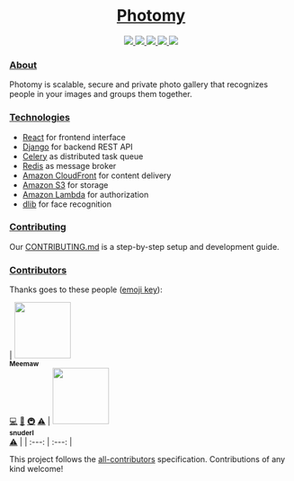 <!-- Name -->

<h1 align="center">
  <a href="https://www.photomy.si/">Photomy</a>
</h1>

<!-- Badges -->

<p align="center">

  <a href="https://travis-ci.org/Meemaw/Photomy">
    <img
       src="https://api.travis-ci.org/Meemaw/Photomy.svg?branch=master" />
  </a>

   <a href="https://codecov.io/gh/Meemaw/Photomy">
    <img src="https://codecov.io/gh/Meemaw/Photomy/branch/master/graph/badge.svg" />
  </a>

  <a href="http://makeapullrequest.com">
    <img
         src="https://img.shields.io/badge/PRs-welcome-brightgreen.svg?style=flat-square" />
  </a>

  <a href="https://github.com/Meemaw/Photomy/blob/master/LICENSE">
    <img src="https://camo.githubusercontent.com/890acbdcb87868b382af9a4b1fac507b9659d9bf/68747470733a2f2f696d672e736869656c64732e696f2f62616467652f6c6963656e73652d4d49542d626c75652e737667" />
  </a>

  <a href="https://github.com/Meemaw/Photomy#contributors">
    <img src="https://img.shields.io/badge/all_contributors-2-orange.svg?style=flat-square" />
  </a>

</span>

### [About][about]

Photomy is scalable, secure and private photo gallery that recognizes people in your images and groups them together. 

### [Technologies][technologies]

* [React][react] for frontend interface
* [Django][django] for backend REST API
* [Celery][celery] as distributed task queue
* [Redis][redis] as message broker
* [Amazon CloudFront][cloudfront] for content delivery
* [Amazon S3][s3] for storage
* [Amazon Lambda][lambda] for authorization
* [dlib][dlib] for face recognition

### [Contributing][contributing]

Our [CONTRIBUTING.md][contributing] is a step-by-step setup and development guide.

### [Contributors][contributors]

Thanks goes to these people ([emoji key][emojis]):

<!-- ALL-CONTRIBUTORS-LIST:START - Do not remove or modify this section -->
<!-- prettier-ignore -->
| [<img src="https://avatars2.githubusercontent.com/u/8524109?s=460&v=4" width="100px;"/><br /><sub><b>Meemaw</b></sub>](https://github.com/Meemaw)<br />[💻](https://github.com/Meemaw/Photomy/commits?author=Meemaw "Code") [📖](https://github.com/Meemaw/Photomy/commits?author=Meemaw "Documentation") [🚇](#infra-stereobooster "Infrastructure (Hosting, Build-Tools, etc)") [⚠️](https://github.com/Meemaw/Photomy/commits?author=Meemaw "Tests") |
[<img src="https://avatars1.githubusercontent.com/u/1046834?s=460&v=4" width="100px;"/><br /><sub><b>snuderl</b></sub>](https://github.com/snuderl)<br />[⚠️](https://github.com/Meemaw/Photomy/commits?author=snuderl "Tests") |
| :---: | :---: |

<!-- ALL-CONTRIBUTORS-LIST:END -->

This project follows the [all-contributors][all-contributors] specification.
Contributions of any kind welcome!

[contributing]: https://github.com/Meemaw/Photomy/blob/master/.github/CONTRIBUTING.md
[all-contributors]: https://github.com/kentcdodds/all-contributors
[emojis]: https://github.com/kentcdodds/all-contributors#emoji-key
[contributors]: https://github.com/Meemaw/Photomy#contributors
[about]: https://github.com/Meemaw/Photomy#about
[cdn]: https://en.wikipedia.org/wiki/Content_delivery_network
[technologies]: https://github.com/Meemaw/Photomy#technologies
[dlib]: http://dlib.net/
[cloudfront]: https://aws.amazon.com/cloudfront/
[s3]: https://aws.amazon.com/s3/
[lambda]: https://aws.amazon.com/lambda/
[django]: https://www.djangoproject.com/
[react]: https://reactjs.org/
[celery]: http://www.celeryproject.org/
[redis]: https://redis.io/

